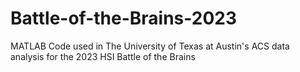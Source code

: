 # Battle-of-the-Brains-2023
MATLAB Code used in The University of Texas at Austin's ACS data analysis for the 2023 HSI Battle of the Brains
